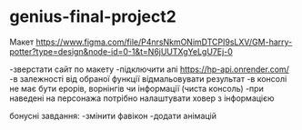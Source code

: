 # genius-final-project2
Макет
https://www.figma.com/file/P4nrsNkmONimDTCPI9sLXV/GM-harry-potter?type=design&node-id=0-1&t=N6jUUTXgYeLgU7Ej-0

-зверстати сайт по макету
-підключити апі https://hp-api.onrender.com/
-в залежності від обраної функції відмальовувати результат 
-в консолі не має бути ерорів, ворнінгів чи інформації (чиста консоль)
-при наведені на персонажа потрібно налаштувати ховер з інформацією

бонусні завдання:
-змінити фавікон
-додати анімацій
